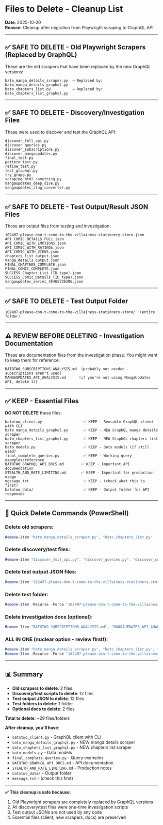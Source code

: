 # Files to Delete - Cleanup List

**Date**: 2025-10-20  
**Reason**: Cleanup after migration from Playwright scraping to GraphQL API

---

## ✅ SAFE TO DELETE - Old Playwright Scrapers (Replaced by GraphQL)

These are the old scrapers that have been replaced by the new GraphQL versions:

```
bato_manga_details_scraper.py  → Replaced by: bato_manga_details_graphql.py
bato_chapters_list.py          → Replaced by: bato_chapters_list_graphql.py
```

---

## ✅ SAFE TO DELETE - Discovery/Investigation Files

These were used to discover and test the GraphQL API:

```
discover_full_api.py
discover_queries.py
discover_subscriptions.py
discover_mangaupdates.py
final_test.py
pattern_test.py
refine_test.py
test_graphql.py
try_grapg.py
scraping_html_something.py
mangaupdates_deep_dive.py
mangaupdates_slug_converter.py
```

---

## ✅ SAFE TO DELETE - Test Output/Result JSON Files

These are output files from testing and investigation:

```
102497-please-don-t-come-to-the-villainess-stationery-store.json
API_COMIC_DETAILS_FULL.json
API_COMIC_WITH_EMOTIONS.json
API_COMIC_WITH_RATINGS.json
API_COMIC_WITH_VIEWS.json
chapters_list_output.json
manga_details_output.json
FINAL_CHAPTERS_COMPLETE.json
FINAL_COMIC_COMPLETE.json
SUCCESS_Chapter_List_(ID_type).json
SUCCESS_Comic_Details_(ID_type).json
mangaupdates_series_48465726286.json
```

---

## ✅ SAFE TO DELETE - Test Output Folder

```
102497-please-don-t-come-to-the-villainess-stationery-store/  (entire folder)
```

---

## ⚠️ REVIEW BEFORE DELETING - Investigation Documentation

These are documentation files from the investigation phase. You might want to keep them for reference:

```
BATOTWO_SUBSCRIPTIONS_ANALYSIS.md  (probably not needed - subscriptions aren't used)
MANGAUPDATES_API_ANALYSIS.md      (if you're not using MangaUpdates API, delete it)
```

---

## ✅ KEEP - Essential Files

**DO NOT DELETE** these files:

```
batotwo_client.py                   ✅ KEEP - Reusable GraphQL client with CLI
bato_manga_details_graphql.py       ✅ KEEP - NEW GraphQL manga details scraper
bato_chapters_list_graphql.py       ✅ KEEP - NEW GraphQL chapters list scraper
bato_models.py                      ✅ KEEP - Data models (if still used)
final_complete_queries.py           ✅ KEEP - Working query examples/reference
BATOTWO_GRAPHQL_API_DOCS.md        ✅ KEEP - Important API documentation
STEALTH_AND_RATE_LIMITING.md       ✅ KEEP - Important for production usage
message.txt                         ✅ KEEP - (check what this is first)
batotwo_data/                       ✅ KEEP - Output folder for API responses
```

---

## 📝 Quick Delete Commands (PowerShell)

### Delete old scrapers:
```powershell
Remove-Item "bato_manga_details_scraper.py", "bato_chapters_list.py"
```

### Delete discovery/test files:
```powershell
Remove-Item "discover_full_api.py", "discover_queries.py", "discover_subscriptions.py", "discover_mangaupdates.py", "final_test.py", "pattern_test.py", "refine_test.py", "test_graphql.py", "try_grapg.py", "scraping_html_something.py", "mangaupdates_deep_dive.py", "mangaupdates_slug_converter.py"
```

### Delete test output JSON files:
```powershell
Remove-Item "102497-please-don-t-come-to-the-villainess-stationery-store.json", "API_COMIC_DETAILS_FULL.json", "API_COMIC_WITH_EMOTIONS.json", "API_COMIC_WITH_RATINGS.json", "API_COMIC_WITH_VIEWS.json", "chapters_list_output.json", "manga_details_output.json", "FINAL_CHAPTERS_COMPLETE.json", "FINAL_COMIC_COMPLETE.json", "SUCCESS_Chapter_List_(ID_type).json", "SUCCESS_Comic_Details_(ID_type).json", "mangaupdates_series_48465726286.json"
```

### Delete test folder:
```powershell
Remove-Item -Recurse -Force "102497-please-don-t-come-to-the-villainess-stationery-store"
```

### Delete investigation docs (optional):
```powershell
Remove-Item "BATOTWO_SUBSCRIPTIONS_ANALYSIS.md", "MANGAUPDATES_API_ANALYSIS.md"
```

### ALL IN ONE (nuclear option - review first!):
```powershell
Remove-Item "bato_manga_details_scraper.py", "bato_chapters_list.py", "discover_full_api.py", "discover_queries.py", "discover_subscriptions.py", "discover_mangaupdates.py", "final_test.py", "pattern_test.py", "refine_test.py", "test_graphql.py", "try_grapg.py", "scraping_html_something.py", "mangaupdates_deep_dive.py", "mangaupdates_slug_converter.py", "102497-please-don-t-come-to-the-villainess-stationery-store.json", "API_COMIC_DETAILS_FULL.json", "API_COMIC_WITH_EMOTIONS.json", "API_COMIC_WITH_RATINGS.json", "API_COMIC_WITH_VIEWS.json", "chapters_list_output.json", "manga_details_output.json", "FINAL_CHAPTERS_COMPLETE.json", "FINAL_COMIC_COMPLETE.json", "SUCCESS_Chapter_List_(ID_type).json", "SUCCESS_Comic_Details_(ID_type).json", "mangaupdates_series_48465726286.json", "BATOTWO_SUBSCRIPTIONS_ANALYSIS.md", "MANGAUPDATES_API_ANALYSIS.md"
Remove-Item -Recurse -Force "102497-please-don-t-come-to-the-villainess-stationery-store"
```

---

## 📊 Summary

- **Old scrapers to delete**: 2 files
- **Discovery/test scripts to delete**: 12 files  
- **Test output JSON to delete**: 12 files
- **Test folders to delete**: 1 folder
- **Optional docs to delete**: 2 files

**Total to delete**: ~29 files/folders

**After cleanup, you'll have**:
- `batotwo_client.py` - GraphQL client with CLI
- `bato_manga_details_graphql.py` - NEW manga details scraper
- `bato_chapters_list_graphql.py` - NEW chapters list scraper  
- `bato_models.py` - Data models
- `final_complete_queries.py` - Query examples
- `BATOTWO_GRAPHQL_API_DOCS.md` - API documentation
- `STEALTH_AND_RATE_LIMITING.md` - Production notes
- `batotwo_data/` - Output folder
- `message.txt` - (check this first)

---

**✅ This cleanup is safe because**:
1. Old Playwright scrapers are completely replaced by GraphQL versions
2. All discovery/test files were one-time investigation scripts
3. Test output JSONs are not used by any code
4. Essential files (client, new scrapers, docs) are preserved
